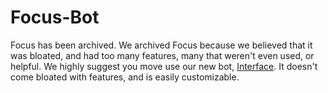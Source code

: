 # Focus-Bot
Focus has been archived. We archived Focus because we believed that it was bloated, and had too many features, many that weren't even used, or helpful. We highly suggest you move use our new bot, [Interface](https://github.com/Freshman-Devs/Interface-Bot). It doesn't come bloated with features, and is easily customizable.